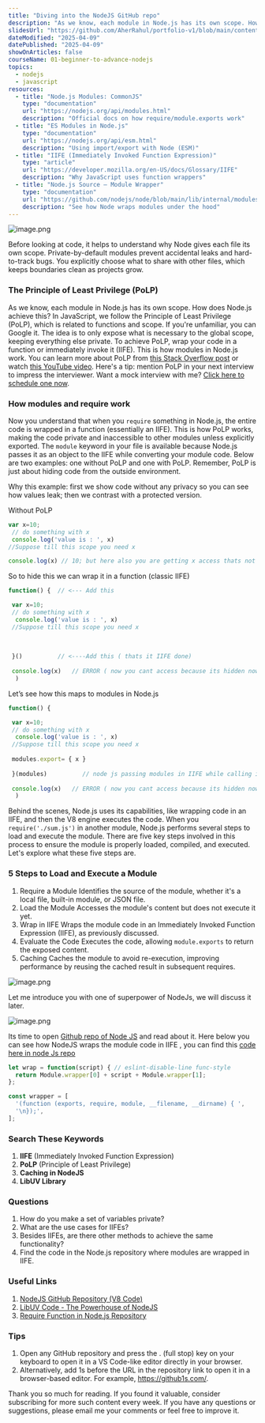 ```yaml
---
title: "Diving into the NodeJS GitHub repo"
description: "As we know, each module in Node.js has its own scope. How does Node.js achieve this? In JavaScript, we follow the Principle of Least Privilege (PoLP), which is related to functions and scope. If you're unfamiliar, you can Google it. The idea is to only expose what is necessary to the global scope, keeping everything else private. To achieve PoLP, wrap your code in a function or immediately invoke it (IIFE)."
slidesUrl: "https://github.com/AherRahul/portfolio-v1/blob/main/content/articles"
dateModified: "2025-04-09"
datePublished: "2025-04-09"
showOnArticles: false
courseName: 01-beginner-to-advance-nodejs
topics:
  - nodejs
  - javascript
resources:
  - title: "Node.js Modules: CommonJS"
    type: "documentation"
    url: "https://nodejs.org/api/modules.html"
    description: "Official docs on how require/module.exports work"
  - title: "ES Modules in Node.js"
    type: "documentation"
    url: "https://nodejs.org/api/esm.html"
    description: "Using import/export with Node (ESM)"
  - title: "IIFE (Immediately Invoked Function Expression)"
    type: "article"
    url: "https://developer.mozilla.org/en-US/docs/Glossary/IIFE"
    description: "Why JavaScript uses function wrappers"
  - title: "Node.js Source – Module Wrapper"
    type: "documentation"
    url: "https://github.com/nodejs/node/blob/main/lib/internal/modules/cjs/loader.js"
    description: "See how Node wraps modules under the hood"
---
```



![image.png](https://res.cloudinary.com/duojkrgue/image/upload/v1757930703/Portfolio/nodeJsCourse/5.png)

Before looking at code, it helps to understand why Node gives each file its own scope. Private-by-default modules prevent accidental leaks and hard-to-track bugs. You explicitly choose what to share with other files, which keeps boundaries clean as projects grow.

### The Principle of Least Privilege (PoLP)

As we know, each module in Node.js has its own scope. How does Node.js achieve this? In JavaScript, we follow the Principle of Least Privilege (PoLP), which is related to functions and scope. If you're unfamiliar, you can Google it. The idea is to only expose what is necessary to the global scope, keeping everything else private. To achieve PoLP, wrap your code in a function or immediately invoke it (IIFE). This is how modules in Node.js work. You can learn more about PoLP from [this Stack Overflow post](https://stackoverflow.com/questions/6010211/in-node-js-how-would-i-follow-the-principle-of-least-privilege) or watch [this YouTube video](https://www.youtube.com/watch?v=lW_erSjyMeM&t=10s&pp=ygUYYmxvY2sgc2NvcGUgYW5kIHNob2FkaW5n). Here's a tip: mention PoLP in your next interview to impress the interviewer. Want a mock interview with me? [Click here to schedule one now](https://topmate.io/aat/).

[](https://topmate.io/aat/)

### How modules and require work

Now you understand that when you `require` something in Node.js, the entire code is wrapped in a function (essentially an IIFE). This is how PoLP works, making the code private and inaccessible to other modules unless explicitly exported. The `module` keyword in your file is available because Node.js passes it as an object to the IIFE while converting your module code. Below are two examples: one without PoLP and one with PoLP. Remember, PoLP is just about hiding code from the outside environment.

Why this example: first we show code without any privacy so you can see how values leak; then we contrast with a protected version.

Without PoLP

```jsx
var x=10;
 // do something with x
 console.log('value is : ', x)
//Suppose till this scope you need x 

console.log(x) // 10; but here also you are getting x access thats not good
```

So to hide this we can wrap it in a function (classic IIFE)

```jsx
function() {  // <--- Add this

 var x=10;
 // do something with x
  console.log('value is : ', x)
 //Suppose till this scope you need x 
 
 
 
 }()          // <----Add this ( thats it IIFE done)
 
 console.log(x)   // ERROR ( now you cant access because its hidden now,  private 
  )
```

Let’s see how this maps to modules in Node.js

```jsx
function() {  

 var x=10;
 // do something with x
  console.log('value is : ', x)
 //Suppose till this scope you need x 
 
 modules.export= { x }
 
 }(modules)          // node js passing modules in IIFE while calling it
 
 console.log(x)   // ERROR ( now you cant access because its hidden now private now
  )
```

Behind the scenes, Node.js uses its capabilities, like wrapping code in an IIFE, and then the V8 engine executes the code. When you `require('./sum.js')` in another module, Node.js performs several steps to load and execute the module. There are five key steps involved in this process to ensure the module is properly loaded, compiled, and executed. Let's explore what these five steps are.

### 5 Steps to Load and Execute a Module

1. Require a Module
   Identifies the source of the module, whether it's a local file, built-in module, or JSON file.
2. Load the Module
   Accesses the module's content but does not execute it yet.
3. Wrap in IIFE
   Wraps the module code in an Immediately Invoked Function Expression (IIFE), as previously discussed.
4. Evaluate the Code
   Executes the code, allowing `module.exports` to return the exposed content.
5. Caching
   Caches the module to avoid re-execution, improving performance by reusing the cached result in subsequent requires.

![image.png](https://i.ibb.co/3TtmWXs/2.png)

Let me introduce you with one of superpower of NodeJs, we will discuss it later.

![image.png](https://i.ibb.co/whvQcYC/3.png)

Its time to open [Github repo of  Node JS](https://github1s.com/nodejs/node/blob/main/lib/internal/modules/helpers.js#L135)  and read about it. Here below you can see how NodeJS wraps the module code in IIFE , you can find this [code here in node Js repo](https://github1s.com/nodejs/node/blob/main/lib/internal/modules/cjs/loader.js#L324-L331)

```jsx
let wrap = function(script) { // eslint-disable-line func-style
  return Module.wrapper[0] + script + Module.wrapper[1];
};

const wrapper = [
  '(function (exports, require, module, __filename, __dirname) { ',
  '\n});',
];
```

### Search These Keywords

1. **IIFE** (Immediately Invoked Function Expression)
2. **PoLP** (Principle of Least Privilege)
3. **Caching in NodeJS**
4. **LibUV Library**

### Questions

1. How do you make a set of variables private?
2. What are the use cases for IIFEs?
3. Besides IIFEs, are there other methods to achieve the same functionality?
4. Find the code in the Node.js repository where modules are wrapped in IIFE.

### Useful Links

1. [NodeJS GitHub Repository (V8 Code)](https://github.com/nodejs/node/tree/main/deps/v8)
2. [LibUV Code - The Powerhouse of NodeJS](https://github.com/nodejs/node/tree/main/deps/uv)
3. [Require Function in Node.js Repository](https://github1s.com/nodejs/node/blob/main/lib/internal/modules/helpers.js#L128)

### Tips

1. Open any GitHub repository and press the . (full stop) key on your keyboard to open it in a VS Code-like editor directly in your browser.
2. Alternatively, add 1s before the URL in the repository link to open it in a browser-based editor. For example, https://github1s.com/.



Thank you so much for reading. If you found it valuable, consider subscribing for more such content every week. If you have any questions or suggestions, please email me your comments or feel free to improve it.

